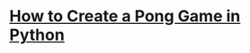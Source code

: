 # [How to Create a Pong Game in Python](https://thepythoncode.com/article/build-a-pong-game-in-python)